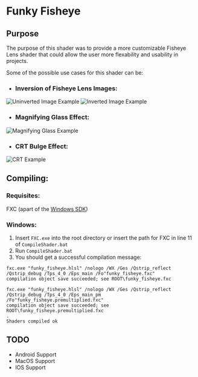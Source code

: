 # Funky Fisheye

## Purpose

The purpose of this shader was to provide a more customizable Fisheye Lens shader that could allow the user more flexability and usability in projects.
 
 Some of the possible use cases for this shader can be:

 - ### Inversion of Fisheye Lens Images:
 ![Uninverted Image Example](https://github.com/Nomok/Funky-Fisheye/assets/32122105/b90ef36e-93e7-4d67-b82b-dba7b2a93acd) ![Inverted Image Example](https://github.com/Nomok/Funky-Fisheye/assets/32122105/af08f3d7-0ca8-444e-bb73-f84ad8a33007)

 - ### Magnifying Glass Effect:
 ![Magnifying Glass Example](https://github.com/Nomok/Funky-Fisheye/assets/32122105/20a407a1-2a0f-4456-bda1-1e4240de92a9)

 - ### CRT Bulge Effect:
 ![CRT Example](https://github.com/Nomok/Funky-Fisheye/assets/32122105/797b062c-5a46-4a81-a3b4-6eb6bfc4f9b4)

## Compiling:

### Requisites:
FXC (apart of the [Windows SDK](https://developer.microsoft.com/en-us/windows/downloads/sdk-archive/))

### Windows: 
1. Insert `FXC.exe` into the root directory or insert the path for FXC in line 11 of `CompileShader.bat`
2. Run `CompileShader.bat`
3. You should get a successful compilation message:
```
fxc.exe "funky_fisheye.hlsl" /nologo /WX /Ges /Qstrip_reflect /Qstrip_debug /Tps_4_0 /Eps_main /Fo"funky_fisheye.fxc"
compilation object save succeeded; see ROOT\funky_fisheye.fxc

fxc.exe "funky_fisheye.hlsl" /nologo /WX /Ges /Qstrip_reflect /Qstrip_debug /Tps_4_0 /Eps_main_pm /Fo"funky_fisheye.premultiplied.fxc"
compilation object save succeeded; see ROOT\funky_fisheye.premultiplied.fxc
.
Shaders compiled ok
```

## TODO
- Android Support
- MacOS Support
- IOS Support